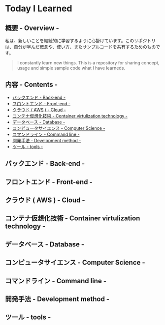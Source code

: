 # Today I Learned

## 概要 - Overview - 

私は、新しいことを継続的に学習するように心掛けています。このリポジトリ は、自分が学んだ概念や、使い方、またサンプルコードを共有するためのものです。

> I constantly learn new things. This is a repository for sharing concept, usage and simple sample code what I have learneds.

## 内容 - Contents -

- [バックエンド - Back-end -](https://github.com/yossiee/til#バックエンド---Back-end--)
- [フロントエンド - Front-end -](https://github.com/yossiee/til#フロントエンド---Front-end--)
- [クラウド ( AWS ) - Cloud -](https://github.com/yossiee/til#クラウド-(-AWS-)---Cloud--)
- [コンテナ仮想化技術 - Container virtulization technology -](https://github.com/yossiee/til#コンテナ仮想化技術---Container-virtulization-technology--)
- [データベース - Database -](https://github.com/yossiee/til#データベース---Database--)
- [コンピュータサイエンス - Computer Science -](https://github.com/yossiee/til#コンピュータサイエンス---Computer-Science--)
- [コマンドライン - Command line -](https://github.com/yossiee/til#コマンドライン---Command-line--)
- [開発手法 - Development method -](https://github.com/yossiee/til#開発手法---Development-method--)
- [ツール - tools -](https://github.com/yossiee/til#ツール--tools--)

## バックエンド - Back-end -
## フロントエンド - Front-end -
## クラウド ( AWS ) - Cloud -
## コンテナ仮想化技術 - Container virtulization technology -
## データベース - Database -
## コンピュータサイエンス - Computer Science -
## コマンドライン - Command line -
## 開発手法 - Development method -
## ツール - tools -
